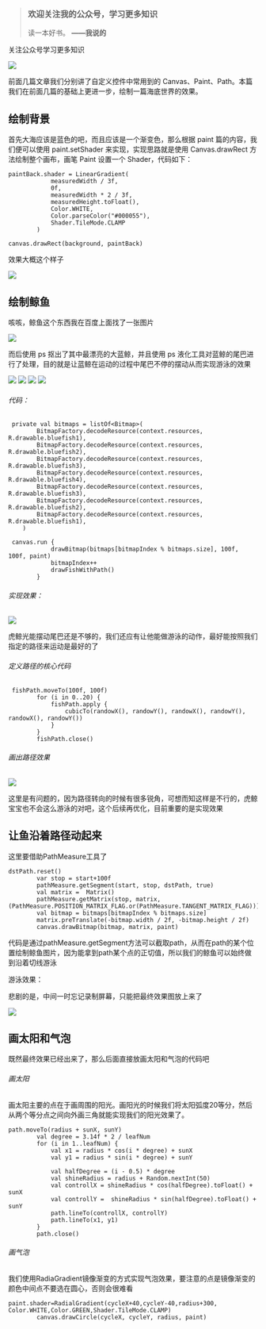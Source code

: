> ### 欢迎关注我的公众号，学习更多知识
>
> 读一本好书。 **——我说的**

关注公众号学习更多知识

![](https://files.mdnice.com/user/15648/404c2ab2-9a89-40cf-ba1c-02df017a4ae8.jpg)


前面几篇文章我们分别讲了自定义控件中常用到的 Canvas、Paint、Path。本篇我们在前面几篇的基础上更进一步，绘制一篇海底世界的效果。


## 绘制背景

首先大海应该是蓝色的吧，而且应该是一个渐变色，那么根据 paint 篇的内容，我们便可以使用 paint.setShader 来实现，实现思路就是使用 Canvas.drawRect 方法绘制整个画布，画笔 Paint 设置一个 Shader，代码如下：

```
paintBack.shader = LinearGradient(
            measuredWidth / 3f,
            0f,
            measuredWidth * 2 / 3f,
            measuredHeight.toFloat(),
            Color.WHITE,
            Color.parseColor("#000055"),
            Shader.TileMode.CLAMP
        )
```

```
canvas.drawRect(background, paintBack)
```

效果大概这个样子

![](https://files.mdnice.com/user/15648/1a2708ee-be4b-4491-9d80-a8b1605fe8cf.png)

## 绘制鲸鱼

咳咳，鲸鱼这个东西我在百度上面找了一张图片

![](https://files.mdnice.com/user/15648/06147fb5-64e9-4844-8a9c-7bfcc17adfd9.jpeg)

而后使用 ps 抠出了其中最漂亮的大蓝鲸，并且使用 ps 液化工具对蓝鲸的尾巴进行了处理，目的就是让蓝鲸在运动的过程中尾巴不停的摆动从而实现游泳的效果

![](https://files.mdnice.com/user/15648/0be48031-ef74-4522-90c0-7fa05b028798.png)
![](https://files.mdnice.com/user/15648/03768083-daaa-43e2-96f0-c109181ddb7a.png)
![](https://files.mdnice.com/user/15648/be6ee39e-dafa-4783-9275-b3f92ff3a232.png)
![](https://files.mdnice.com/user/15648/08388d9b-7e16-44e4-8eee-9509d1b95444.png)

###### 代码：

```
 private val bitmaps = listOf<Bitmap>(
        BitmapFactory.decodeResource(context.resources, R.drawable.bluefish1),
        BitmapFactory.decodeResource(context.resources, R.drawable.bluefish2),
        BitmapFactory.decodeResource(context.resources, R.drawable.bluefish3),
        BitmapFactory.decodeResource(context.resources, R.drawable.bluefish4),
        BitmapFactory.decodeResource(context.resources, R.drawable.bluefish3),
        BitmapFactory.decodeResource(context.resources, R.drawable.bluefish2),
        BitmapFactory.decodeResource(context.resources, R.drawable.bluefish1),
    )
```

```
 canvas.run {
            drawBitmap(bitmaps[bitmapIndex % bitmaps.size], 100f, 100f, paint)
            bitmapIndex++
            drawFishWithPath()
        }
```

###### 实现效果：

![](https://files.mdnice.com/user/15648/39d41729-ee28-4654-8bef-a9dbb2f0e04f.gif)

虎鲸光能摆动尾巴还是不够的，我们还应有让他能做游泳的动作，最好能按照我们指定的路径来运动是最好的了
###### 定义路径的核心代码

```
 fishPath.moveTo(100f, 100f)
        for (i in 0..20) {
            fishPath.apply {
                cubicTo(randowX(), randowY(), randowX(), randowY(), randowX(), randowY())
            }
        }
        fishPath.close()
```

###### 画出路径效果
![](https://files.mdnice.com/user/15648/d246bf51-3632-4e43-aa96-9ed691dcd3fc.png)

这里是有问题的，因为路径转向的时候有很多锐角，可想而知这样是不行的，虎鲸宝宝也不会这么游泳的对吧，这个后续再优化，目前重要的是实现效果
## 让鱼沿着路径动起来

这里要借助PathMeasure工具了


```
dstPath.reset()
        var stop = start+100f
        pathMeasure.getSegment(start, stop, dstPath, true)
        val matrix =  Matrix()
        pathMeasure.getMatrix(stop, matrix, (PathMeasure.POSITION_MATRIX_FLAG.or(PathMeasure.TANGENT_MATRIX_FLAG)))
        val bitmap = bitmaps[bitmapIndex % bitmaps.size]
        matrix.preTranslate(-bitmap.width / 2f, -bitmap.height / 2f)
        canvas.drawBitmap(bitmap, matrix, paint)
```
代码是通过pathMeasure.getSegment方法可以截取path，从而在path的某个位置绘制鲸鱼图片，因为能拿到path某个点的正切值，所以我们的鲸鱼可以始终做到沿着切线游泳

游泳效果：

悲剧的是，中间一时忘记录制屏幕，只能把最终效果图放上来了


![](https://files.mdnice.com/user/15648/70e43c62-4a06-493c-a187-bdcfe2a7b8b7.gif)

## 画太阳和气泡
既然最终效果已经出来了，那么后面直接放画太阳和气泡的代码吧

###### 画太阳

画太阳主要的点在于画周围的阳光。画阳光的时候我们将太阳弧度20等分，然后从两个等分点之间向外画三角就能实现我们的阳光效果了。

```
path.moveTo(radius + sunX, sunY)
        val degree = 3.14f * 2 / leafNum
        for (i in 1..leafNum) {
            val x1 = radius * cos(i * degree) + sunX
            val y1 = radius * sin(i * degree) + sunY

            val halfDegree = (i - 0.5) * degree
            val shineRadius = radius + Random.nextInt(50)
            val controllX = shineRadius * cos(halfDegree).toFloat() + sunX
            val controllY =  shineRadius * sin(halfDegree).toFloat() + sunY
            path.lineTo(controllX, controllY)
            path.lineTo(x1, y1)
        }
        path.close()
```


###### 画气泡

我们使用RadiaGradient镜像渐变的方式实现气泡效果，要注意的点是镜像渐变的颜色中间点不要选在圆心，否则会很难看

```
paint.shader=RadialGradient(cycleX+40,cycleY-40,radius+300, Color.WHITE,Color.GREEN,Shader.TileMode.CLAMP)
        canvas.drawCircle(cycleX, cycleY, radius, paint)
```



